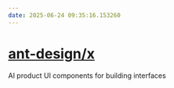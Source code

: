 ```yaml
---
date: 2025-06-24 09:35:16.153260
---
```


# [ant-design/x](https://github.com/ant-design/x)

AI product UI components for building interfaces
